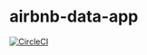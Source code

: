 # airbnb-data-app

[![CircleCI](https://circleci.com/gh/supersun1/airbnb-data-app/tree/master.svg?style=svg)](https://circleci.com/gh/supersun1/airbnb-data-app/tree/master)
